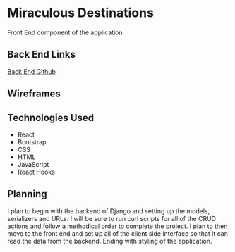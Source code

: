 <h1>Miraculous Destinations</h1>
<p>Front End component of the application</p>

<h2>Back End Links</h2>
<a href="https://github.com/ItsAllDari/miraculous-destinations">Back End Github</a>

<h2>Wireframes</h2>


<h2>Technologies Used</h2>
<ul>
<li>React</li>
<li>Bootstrap</li>
<li>CSS</li>
<li>HTML</li>
<li>JavaScript</li>
<li>React Hooks</li>
</ul>

<h2>Planning</h2>
<p>I plan to begin with the backend of Django and setting up the models, serializers and URLs. I will be sure to run curl scripts for all of the CRUD actions and follow a methodical order to complete the project. I plan to then move to the front end and set up all of the client side interface so that it can read the data from the backend. Ending with styling of the application.</p>

